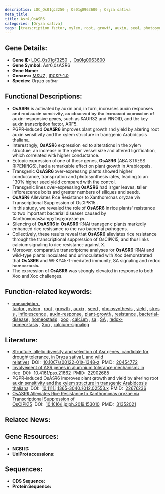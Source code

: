 ```yaml
---
description: LOC_Os01g73250 ; Os01g0963600 ; Oryza sativa
meta_title:
title: Asr6,OsASR6
categories: [Oryza sativa]
tags: [transcription factor, xylem, root, growth, auxin, seed, photosynthesis, yield, stress, inflorescence, auxin response, plant growth, resistance, bacterial disease, homeostasis, xoo, calcium, sa, SA, redox homeostasis, Xoo,  xoo ,  sa , calcium signaling]
---
```


## Gene Details:
- **Gene ID:** [LOC_Os01g73250](http://rice.uga.edu/cgi-bin/ORF_infopage.cgi?orf=LOC_Os01g73250)  &nbsp;,&nbsp; [Os01g0963600](https://rapdb.dna.affrc.go.jp/locus/?name=Os01g0963600)  
- **Gene Symbol:** Asr6,OsASR6
- **Gene Name:**
- **Genome:**  [MSU7](http://rice.uga.edu/)&nbsp;,&nbsp;[IRGSP-1.0](https://rapdb.dna.affrc.go.jp/download/irgsp1.html)
- **Species:** *Oryza sativa*

## Functional Descriptions:
   - **OsASR6** is activated by auxin and, in turn, increases auxin responses and root auxin sensitivity, as observed by the increased expression of auxin-responsive genes, such as SAUR32 and PINOID, and the key auxin transcription factor, ARF5.
   - PGPR-induced **OsASR6** improves plant growth and yield by altering root auxin sensitivity and the xylem structure in transgenic Arabidopsis thaliana..
   - Interestingly, **OsASR6** expression led to alterations in the xylem structure, an increase in the xylem vessel size and altered lignification, which correlated with higher conductance.
   - Ectopic expression of one of these genes, **OsASR6** (ABA STRESS RIPENING6), had a remarkable effect on plant growth in Arabidopsis.
   - Transgenic **OsASR6** over-expressing plants showed higher conductance, transpiration and photosynthesis rates, leading to an ˜30% higher seed yield compared with the control.
   - Transgenic lines over-expressing **OsASR6** had larger leaves, taller inflorescence bolts and greater numbers of siliques and seeds.
   - **OsASR6** Alleviates Rice Resistance to Xanthomonas oryzae via Transcriptional Suppression of OsCIPK15..
   - In this study, we revealed the role of **OsASR6** in rice plants&#x27; resistance to two important bacterial diseases caused by Xanthomonas&amp;amp;nbsp;oryzae pv.
   - Silencing of **OsASR6** in **OsASR6**-RNAi transgenic plants markedly enhanced rice resistance to the two bacterial pathogens.
   - Collectively, these results reveal that **OsASR6** alleviates rice resistance through the transcriptional suppression of OsCIPK15, and thus links calcium signaling to rice resistance against X.
   - Moreover, comparative transcriptome analyses for **OsASR6**-RNAi and wild-type plants inoculated and uninoculated with Xoc demonstrated that **OsASR6** and WRKY45-1-mediated immunity, SA signaling and redox homeostasis.
   - The expression of **OsASR6** was strongly elevated in response to both Xoo and Xoc challenges.

## Function-related keywords:
   - [transcription-factor](/tags/transcription-factor/)&nbsp;,&nbsp;[xylem](/tags/xylem/)&nbsp;,&nbsp;[root](/tags/root/)&nbsp;,&nbsp;[growth](/tags/growth/)&nbsp;,&nbsp;[auxin](/tags/auxin/)&nbsp;,&nbsp;[seed](/tags/seed/)&nbsp;,&nbsp;[photosynthesis](/tags/photosynthesis/)&nbsp;,&nbsp;[yield](/tags/yield/)&nbsp;,&nbsp;[stress](/tags/stress/)&nbsp;,&nbsp;[inflorescence](/tags/inflorescence/)&nbsp;,&nbsp;[auxin-response](/tags/auxin-response/)&nbsp;,&nbsp;[plant-growth](/tags/plant-growth/)&nbsp;,&nbsp;[resistance](/tags/resistance/)&nbsp;,&nbsp;[bacterial-disease](/tags/bacterial-disease/)&nbsp;,&nbsp;[homeostasis](/tags/homeostasis/)&nbsp;,&nbsp;[xoo](/tags/xoo/)&nbsp;,&nbsp;[calcium](/tags/calcium/)&nbsp;,&nbsp;[sa](/tags/sa/)&nbsp;,&nbsp;[SA](/tags/SA/)&nbsp;,&nbsp;[redox-homeostasis](/tags/redox-homeostasis/)&nbsp;,&nbsp;[Xoo](/tags/Xoo/)&nbsp;,&nbsp;[calcium-signaling](/tags/calcium-signaling/)

## Literature:
   - [Structure, allelic diversity and selection of Asr genes, candidate for drought tolerance, in Oryza sativa L and wild relatives](https://www.doi.org/10.1007/s00122-010-1348-z)&nbsp;&nbsp;DOI:&nbsp;&nbsp;[10.1007/s00122-010-1348-z](https://www.doi.org/10.1007/s00122-010-1348-z)&nbsp;&nbsp;PMID:&nbsp;&nbsp;[20454772](https://pubmed.ncbi.nlm.nih.gov/20454772/)
   - [Involvement of ASR genes in aluminium tolerance mechanisms in rice](https://www.doi.org/10.4161/psb.21662)&nbsp;&nbsp;DOI:&nbsp;&nbsp;[10.4161/psb.21662](https://www.doi.org/10.4161/psb.21662)&nbsp;&nbsp;PMID:&nbsp;&nbsp;[22902685](https://pubmed.ncbi.nlm.nih.gov/22902685/)
   - [PGPR-induced OsASR6 improves plant growth and yield by altering root auxin sensitivity and the xylem structure in transgenic Arabidopsis thaliana](https://www.doi.org/10.1111/j.1365-3040.2012.02553.x)&nbsp;&nbsp;DOI:&nbsp;&nbsp;[10.1111/j.1365-3040.2012.02553.x](https://www.doi.org/10.1111/j.1365-3040.2012.02553.x)&nbsp;&nbsp;PMID:&nbsp;&nbsp;[22676236](https://pubmed.ncbi.nlm.nih.gov/22676236/)
   - [OsASR6 Alleviates Rice Resistance to Xanthomonas oryzae via Transcriptional Suppression of OsCIPK15](https://www.doi.org/10.1016/j.jplph.2019.153010)&nbsp;&nbsp;DOI:&nbsp;&nbsp;[10.1016/j.jplph.2019.153010](https://www.doi.org/10.1016/j.jplph.2019.153010)&nbsp;&nbsp;PMID:&nbsp;&nbsp;[31352021](https://pubmed.ncbi.nlm.nih.gov/31352021/)

## Related News:

## Gene Resources:
- **NCBI ID:**  []()
- **UniProt accessions:** [](https://www.uniprot.org/uniprotkb//entry)

## Sequences:
- **CDS Sequence:**
- **Protein Sequence:**
